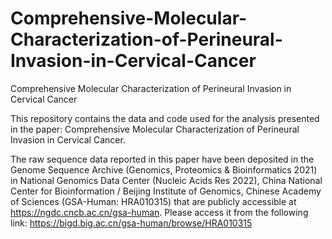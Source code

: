 # Comprehensive-Molecular-Characterization-of-Perineural-Invasion-in-Cervical-Cancer
Comprehensive Molecular Characterization of Perineural Invasion in Cervical Cancer

This repository contains the data and code used for the analysis presented in the paper: Comprehensive Molecular Characterization of Perineural Invasion in Cervical Cancer.

The raw sequence data reported in this paper have been deposited in the Genome Sequence Archive (Genomics, Proteomics & Bioinformatics 2021) in National Genomics Data Center (Nucleic Acids Res 2022), China National Center for Bioinformation / Beijing Institute of Genomics, Chinese Academy of Sciences (GSA-Human: HRA010315) that are publicly accessible at https://ngdc.cncb.ac.cn/gsa-human. Please access it from the following link:
https://bigd.big.ac.cn/gsa-human/browse/HRA010315


